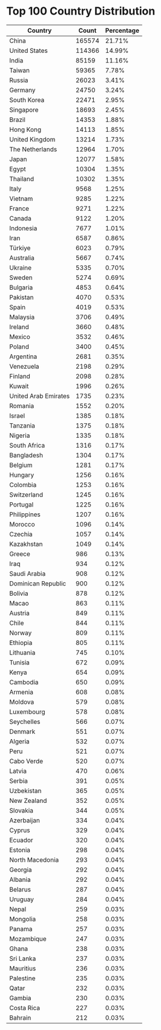 # Top 100 Country Distribution
| Country | Count | Percentage |
|----|----|----|
| China | 165574 | 21.71% |
| United States | 114366 | 14.99% |
| India | 85159 | 11.16% |
| Taiwan | 59365 | 7.78% |
| Russia | 26023 | 3.41% |
| Germany | 24750 | 3.24% |
| South Korea | 22471 | 2.95% |
| Singapore | 18693 | 2.45% |
| Brazil | 14353 | 1.88% |
| Hong Kong | 14113 | 1.85% |
| United Kingdom | 13214 | 1.73% |
| The Netherlands | 12964 | 1.70% |
| Japan | 12077 | 1.58% |
| Egypt | 10304 | 1.35% |
| Thailand | 10302 | 1.35% |
| Italy | 9568 | 1.25% |
| Vietnam | 9285 | 1.22% |
| France | 9271 | 1.22% |
| Canada | 9122 | 1.20% |
| Indonesia | 7677 | 1.01% |
| Iran | 6587 | 0.86% |
| Türkiye | 6023 | 0.79% |
| Australia | 5667 | 0.74% |
| Ukraine | 5335 | 0.70% |
| Sweden | 5274 | 0.69% |
| Bulgaria | 4853 | 0.64% |
| Pakistan | 4070 | 0.53% |
| Spain | 4019 | 0.53% |
| Malaysia | 3706 | 0.49% |
| Ireland | 3660 | 0.48% |
| Mexico | 3532 | 0.46% |
| Poland | 3400 | 0.45% |
| Argentina | 2681 | 0.35% |
| Venezuela | 2198 | 0.29% |
| Finland | 2098 | 0.28% |
| Kuwait | 1996 | 0.26% |
| United Arab Emirates | 1735 | 0.23% |
| Romania | 1552 | 0.20% |
| Israel | 1385 | 0.18% |
| Tanzania | 1375 | 0.18% |
| Nigeria | 1335 | 0.18% |
| South Africa | 1316 | 0.17% |
| Bangladesh | 1304 | 0.17% |
| Belgium | 1281 | 0.17% |
| Hungary | 1256 | 0.16% |
| Colombia | 1253 | 0.16% |
| Switzerland | 1245 | 0.16% |
| Portugal | 1225 | 0.16% |
| Philippines | 1207 | 0.16% |
| Morocco | 1096 | 0.14% |
| Czechia | 1057 | 0.14% |
| Kazakhstan | 1049 | 0.14% |
| Greece | 986 | 0.13% |
| Iraq | 934 | 0.12% |
| Saudi Arabia | 908 | 0.12% |
| Dominican Republic | 900 | 0.12% |
| Bolivia | 878 | 0.12% |
| Macao | 863 | 0.11% |
| Austria | 849 | 0.11% |
| Chile | 844 | 0.11% |
| Norway | 809 | 0.11% |
| Ethiopia | 805 | 0.11% |
| Lithuania | 745 | 0.10% |
| Tunisia | 672 | 0.09% |
| Kenya | 654 | 0.09% |
| Cambodia | 650 | 0.09% |
| Armenia | 608 | 0.08% |
| Moldova | 579 | 0.08% |
| Luxembourg | 578 | 0.08% |
| Seychelles | 566 | 0.07% |
| Denmark | 551 | 0.07% |
| Algeria | 532 | 0.07% |
| Peru | 521 | 0.07% |
| Cabo Verde | 520 | 0.07% |
| Latvia | 470 | 0.06% |
| Serbia | 391 | 0.05% |
| Uzbekistan | 365 | 0.05% |
| New Zealand | 352 | 0.05% |
| Slovakia | 344 | 0.05% |
| Azerbaijan | 334 | 0.04% |
| Cyprus | 329 | 0.04% |
| Ecuador | 320 | 0.04% |
| Estonia | 298 | 0.04% |
| North Macedonia | 293 | 0.04% |
| Georgia | 292 | 0.04% |
| Albania | 292 | 0.04% |
| Belarus | 287 | 0.04% |
| Uruguay | 284 | 0.04% |
| Nepal | 259 | 0.03% |
| Mongolia | 258 | 0.03% |
| Panama | 257 | 0.03% |
| Mozambique | 247 | 0.03% |
| Ghana | 238 | 0.03% |
| Sri Lanka | 237 | 0.03% |
| Mauritius | 236 | 0.03% |
| Palestine | 235 | 0.03% |
| Qatar | 232 | 0.03% |
| Gambia | 230 | 0.03% |
| Costa Rica | 227 | 0.03% |
| Bahrain | 212 | 0.03% |
